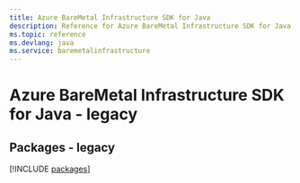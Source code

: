 ```yaml
---
title: Azure BareMetal Infrastructure SDK for Java
description: Reference for Azure BareMetal Infrastructure SDK for Java
ms.topic: reference
ms.devlang: java
ms.service: baremetalinfrastructure
---
```

# Azure BareMetal Infrastructure SDK for Java - legacy
## Packages - legacy
[!INCLUDE [packages](baremetal-infrastructure-index.md)]

